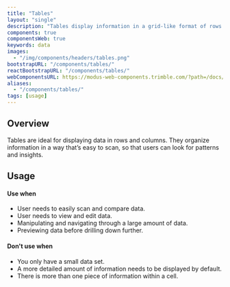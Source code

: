 ```yaml
---
title: "Tables"
layout: "single"
description: "Tables display information in a grid-like format of rows and columns. "
components: true
componentsWeb: true
keywords: data
images:
  - "/img/components/headers/tables.png"
bootstrapURL: "/components/tables/"
reactBootstrapURL: "/components/tables/"
webComponentsURL: https://modus-web-components.trimble.com/?path=/docs/components-table--default
aliases:
  - "/components/tables/"
tags: [usage]
---
```


## Overview

Tables are ideal for displaying data in rows and columns. They organize information in a way that’s easy to scan, so that users can look for patterns and insights.

## Usage

#### Use when

- User needs to easily scan and compare data.
- User needs to view and edit data.
- Manipulating and navigating through a large amount of data.
- Previewing data before drilling down further.

#### Don't use when

- You only have a small data set.
- A more detailed amount of information needs to be displayed by default.
- There is more than one piece of information within a cell.
